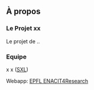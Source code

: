 ## À propos

### Le Projet xx 

Le projet de ..

### Equipe

x x ([SXL](https://www.epfl.ch/labs/sxl/))

Webapp: [EPFL ENACIT4Research](https://www.epfl.ch/schools/enac/about/data-at-enac/enac-it4research/)
